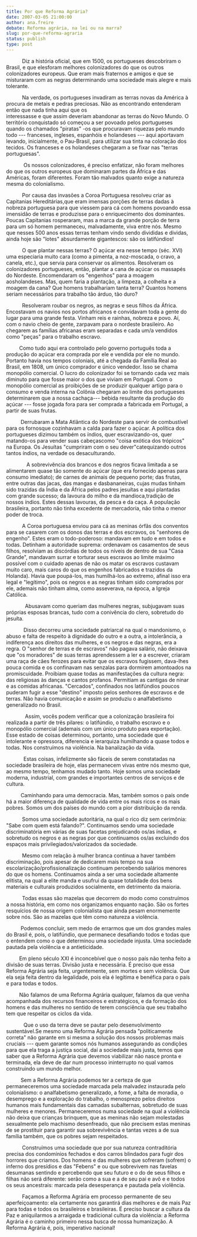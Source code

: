 ```yaml
---
title: Por que Reforma Agrária?
date: 2007-03-05 21:00:00
author: ana.freire
debate: Reforma agrária, na lei ou na marra?
slug: por-que-reforma-agraria
status: publish 
type: post
---
```


  
  
           Diz a história oficial, que em 1500, os portugueses descobriram o Brasil, e que elesforam melhores colonizadores do que os outros colonizadores europeus. Que eram mais fraternos e amigos e que se misturaram com as negras determinando uma sociedade mais alegre e mais tolerante.  
  
  
           Na verdade, os portugueses invadiram as terras novas da América à procura de metais e pedras preciosas. Não as encontrando entenderam então que nada tinha aqui que os  
interessasse e que assim deveriam abandonar as terras do Novo Mundo. O território conquistado só começou a ser povoado pelos portugueses quando os chamados "piratas" -os que procuravam riquezas pelo mundo todo --- franceses, ingleses, espanhóis e holandeses --- aqui aportavam levando, inicialmente, o Pau-Brasil, para utilizar sua tinta na coloração dos tecidos. Os franceses e os holandeses chegaram a se fixar nas "terras portuguesas".   
  
  
            Os nossos colonizadores, é preciso enfatizar, não foram melhores do que os outros europeus que dominaram partes da África e das Américas, foram diferentes. Foram tão malvados quanto exige a natureza mesma do colonialismo.  
  
  
           Por causa das invasões a Coroa Portuguesa resolveu criar as Capitanias Hereditárias,que eram imensas porções de terras dadas à nobreza portuguesa para que viessem para cá com homens povoando essa imensidão de terras e produzisse para o enriquecimento dos dominantes. Poucas Capitanias rosperaram, mas a marca da grande porção de terra para um só homem permaneceu, malvadamente, viva entre nós. Mesmo que nesses 500 anos essas terras tenham vindo sendo divididas e dividas, ainda hoje são "lotes" absurdamente gigantescos: são os latifúndios!  
  
  
           O que plantar nessas terras? O açúcar era nesse tempo (séc. XVI) uma especiaria muito cara (como a pimenta, a noz-moscada, o cravo, a canela, etc.), que servia para conservar os alimentos. Resolveram os colonizadores portugueses, então, plantar a cana de açúcar os massapés do Nordeste. Encomendaram os "engenhos" para a moagem aosholandeses. Mas, quem faria a plantação, a limpeza, a colheita e a moagem da cana? Que homens trabalhariam tanta terra? Quantos homens seriam necessários para trabalho tão árduo, tão duro?   
  
  
           Resolveram roubar os negros, as negras e seus filhos da África. Encostavam os navios nos portos africanos e convidavam toda a gente do lugar para uma grande festa. Vinham reis e rainhas, nobreza e povo. Aí, com o navio cheio de gente, zarpavam para o nordeste brasileiro. Ao chegarem as famílias africanas eram separadas e cada um/a vendidos como "peças" para o trabalho escravo.  
  
  
         Como tudo aqui era controlado pelo governo português toda a produção do açúcar era comprada por ele e vendida por ele no mundo. Portanto havia nos tempos coloniais, até a chegada da Família Real ao Brasil, em 1808, um único comprador e único vendedor. Isso se chama monopólio comercial. O lucro do colonizador foi se tornando cada vez mais diminuto para que fosse maior o dos que viviam em Portugal. Com o monopólio comercial as proibições de se produzir qualquer artigo para o consumo e venda interna na Colônia chegaram ao limite dos portugueses determinarem que a nossa cachaça--- bebida resultante da produção do açúcar --- fosse jogada fora para ser comprada a fabricada em Portugal, a partir de suas frutas.   
  
  
          Derrubaram a Mata Atlântica do Nordeste para servir de combustível para os fornosque cozinhavam a calda para fazer o açúcar. A política dos portugueses dizimou também os índios, quer escravizando-os, quer matando-os para vender suas cabeçascomo "coisa exótica dos trópicos" na Europa. Os Jesuítas "cumpriram com o seu dever"catequizando outros tantos índios, na verdade os desaculturando.  
  
  
              A sobrevivência dos brancos e dos negros ficava limitada a se alimentarem quase tão somente do açúcar (que era fornecido apenas para consumo imediato); de carnes de animais de pequeno porte; das frutas, entre outras das jacas, das mangas e dasbananeiras, cujas mudas tinham sido trazidas da Índia e da África pelos padres jesuítas e aqui plantadas com grande sucesso; da lavoura do milho e da mandioca,tradição de nossos índios. Estes dessas lavouras, da pesca e da caça. A população brasileira, portanto não tinha excedente de mercadoria, não tinha o menor poder de troca.   
  
  
           A Coroa portuguesa enviou para cá as meninas órfãs dos conventos para se casarem com os donos das terras e dos escravos, os "senhores de engenho". Estes eram o todo-poderoso: mandavam em tudo e em todos e todas. Detinham a autoridade suprema: ordenavam os casamentos de seus filhos, resolviam as discórdias de todos os níveis de dentro de sua "Casa Grande", mandavam surrar e torturar seus escravos ao limite máximo possível com o cuidado apenas de não os matar os escravos custavam muito caro, mais caros do que os engenhos fabricados e trazidos da Holanda). Havia que poupá-los, mas humilhá-los ao extremo, afinal isso era legal e "legítimo", pois os negros e as negras tinham sido comprados por ele, ademais não tinham alma, como asseverava, na época, a Igreja Católica.   
  
  
             Abusavam como queriam das mulheres negras, subjugavam suas próprias esposas brancas, tudo com a conivência do clero, sobretudo do jesuíta.  
  
  
            Disso decorreu uma sociedade patriarcal na qual o mandonismo, o abuso e falta de respeito à dignidade do outro e a outra, a intolerância, a indiferença aos direitos das mulheres, e os negros e das negras, era a regra. O "senhor de terras e de escravos" não pagava salário, não deixava que "os moradores" de suas terras aprendessem a ler e a escrever, criaram uma raça de cães ferozes para evitar que os escravos fugissem, dava-lhes pouca comida e os confinavam nas senzalas para dormirem amontoados na promiscuidade. Proibiam quase todas as manifestações da cultura negra: das religiosas às danças e cantos profanos. Permitiam as cantigas de ninar e as comidas africanas. "Cercados", confinados nos latifúndios poucos puderam fugir a esse "destino" imposto pelos senhores de escravos e de terras. Não havia comunicação e assim se produziu o analfabetismo generalizado no Brasil.  
  
  
             Assim, vocês podem verificar que a colonização brasileira foi realizada a partir de três pilares: o latifúndio, o trabalho escravo e o monopólio comercial (ademais com um único produto para exportação). Esse estado de coisas determinou, portanto, uma sociedade que é intolerante e opressora, diferencia e ierarquiza humilhando a quase todos e todas. Nos construímos na violência. Na banalização da vida.  
  
  
            Estas coisas, infelizmente são fáceis de serem constatadas na sociedade brasileira de hoje, elas permanecem vivas entre nós mesmo que, ao mesmo tempo, tenhamos mudado tanto. Hoje somos uma sociedade moderna, industrial, com grandes e importantes centros de serviços e de cultura.  
  
  
          Caminhando para uma democracia. Mas, também somos o país onde há a maior diferença de qualidade de vida entre os mais ricos e os mais pobres. Somos um dos países do mundo com a pior distribuição da renda.  
  
  
           Somos uma sociedade autoritária, na qual o rico diz sem cerimônia: "Sabe com quem está falando?". Continuamos sendo uma sociedade discriminatória em várias de suas facetas prejudicando os/as índias, e sobretudo os negros e as negras por que continuamos os/as excluindo dos espaços mais privilegiados/valorizados da sociedade.  
  
  
           Mesmo com relação à mulher branca continua a haver também discriminação, pois apesar de dedicarem mais tempo na sua escolarização/profissionalização continuam percebendo salários menores do que os homens. Continuamos ainda a ser uma sociedade altamente elitista, na qual a elite manda e usufrui da quase totalidade dos bens materiais e culturais produzidos socialmente, em detrimento da maioria.   
  
  
           Todas essas são mazelas que decorrem do modo como construímos a nossa história, em como nos organizamos enquanto nação. São os fortes resquícios de nossa origem colonialista que ainda pesam enormemente sobre nós. São as mazelas que têm como natureza a violência.   
  
  
          Podemos concluir, sem medo de errarmos que um dos grandes males do Brasil é, pois, o latifúndio, que permanece desafiando todos e todas que o entendem como o que determinou uma sociedade injusta. Uma sociedade pautada pela violência e a antieticidade.   
  
  
         Em pleno século XXI é inconcebível que o nosso país não tenha feito a divisão de suas terras. Divisão justa e necessária. É preciso que essa Reforma Agrária seja feita, urgentemente, sem mortes e sem violência. Que ela seja feita dentro da legalidade, pois ela é legítima e benéfica para o país e para todas e todos.   
  
  
         Não falamos de uma Reforma Agrária qualquer, falamos da que venha acompanhada dos recursos financeiros e estratégicos, e da formação dos homens e das mulheres no sentido de terem consciência que seu trabalho tem que respeitar os ciclos da vida.  
  
  
            Que o uso da terra deve se pautar pelo desenvolvimento sustentável.Se mesmo uma Reforma Agrária pensada "politicamente correta" não garante em si mesma a solução dos nossos problemas mais cruciais --- quem garante somos nós humanos assegurando as condições para que ela traga a justiça social, daí a sociedade mais justa, temos que saber que a Reforma Agrária que devemos viabilizar não nasce pronta e terminada, ela deve de dar num processo ininterrupto no qual vamos construindo um mundo melhor.  
  
  
          Sem a Reforma Agrária podemos ter a certeza de que permaneceremos uma sociedade marcada pela malvadez instaurada pelo colonialismo: o analfabetismo generalizado, a fome, a falta de moradia, o desemprego e a exploração do trabalho, o menosprezo pelos direitos humanos mais fundamentais das camadas subalternas, sobretudo de suas mulheres e menores. Permaneceremos numa sociedade na qual a violência não deixa que crianças brinquem, que as meninas não sejam molestadas sexualmente pelo machismo desenfreado, que não precisem estas meninas de se prostituir para garantir sua sobrevivência e tantas vezes a de sua família também, que os pobres sejam respeitados.   
  
  
           Construímos uma sociedade que por sua natureza contraditória precisa dos condomínios fechados e dos carros blindados para fugir dos horrores que criamos. Dos homens e das mulheres que sofreram (sofrem) o inferno dos presídios e das "Febens" e ou que sobrevivem nas favelas desumanas sentindo e percebendo que seu futuro e o do de seus filhos e filhas não será diferente: serão como a sua e a de seu pai e avô e e todos os seus ancestrais: marcada pela desesperança e pautada pela violência.  
  
  
           Façamos a Reforma Agrária em processo permanente de seu aperfeiçoamento: ela certamente nos garantirá dias melhores e de mais Paz para todas e todos os brasileiros e brasileiras. É preciso buscar a cultura da Paz e aniquilarmos a arraigada e tradicional cultura da violência: a Reforma Agrária é o caminho primeiro nessa busca de nossa humanização. A Reforma Agrária é, pois, imperativo nacional!


 


